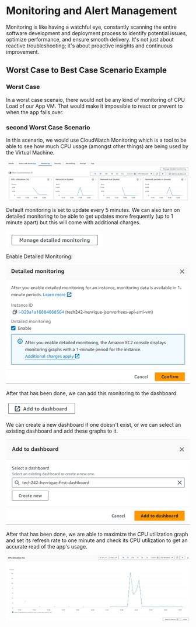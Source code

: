 # Monitoring and Alert Management


 Monitoring is like having a watchful eye, constantly scanning the entire software development and deployment process to identify potential issues, optimize performance, and ensure smooth delivery. It's not just about reactive troubleshooting; it's about proactive insights and continuous improvement.

## Worst Case to Best Case Scenario Example

### Worst Case

In a worst case scenaio, there would not be any kind of monitoring of CPU Load of our App VM. That would make it impossible to react or prevent to when the app falls over.

### second Worst Case Scenario

In this scenario, we would use CloudWatch Monitoring which is a tool to be able to see how much CPU usage (amongst other things) are being used by the Virtual Machine.

![Screenshot-monitoring.png](../readme-images/Screenshot-monitoring.png)

Default monitoring is set to update every 5 minutes.
We can also turn on detailed monitoring to be able to get updates more frequently (up to 1 minute apart) but this will come with additional charges.

![Screenshot-manage detailed-monitoring.png](<../readme-images/Screenshot-manage detailed-monitoring.png>)

Enable Detailed Monitoring:

![Screenshot-enable-detailed-monitoring.png](../readme-images/Screenshot-enable-detailed-monitoring.png)

After that has been done, we can add this monitoring to the dashboard.

![Screenshot-add-to-dashboard.png](../readme-images/Screenshot-add-to-dashboard.png)

We can create a new dashboard if one doesn't exist, or we can select an existing dashboard and add these graphs to it.

![Screenshot-create-add-dashboard.png](../readme-images/Screenshot-create-add-dashboard.png)

After that has been done, we are able to maximize the CPU utilization graph and set its refresh rate to one minute and check its CPU utilization to get an accurate read of the app's usage.

![Screenshot-cpu-graph.png](../readme-images/Screenshot-cpu-graph.png)





